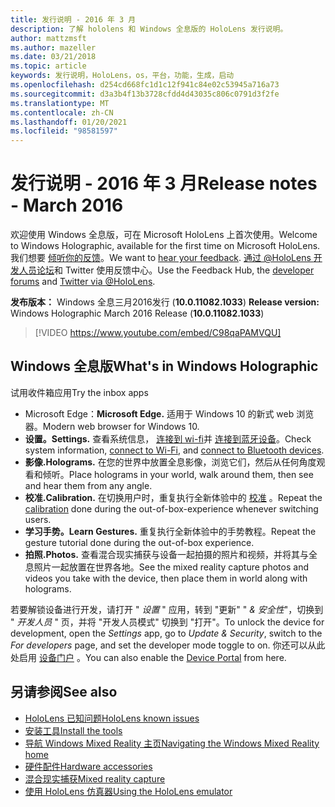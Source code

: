 ```yaml
---
title: 发行说明 - 2016 年 3 月
description: 了解 hololens 和 Windows 全息版的 HoloLens 发行说明。
author: mattzmsft
ms.author: mazeller
ms.date: 03/21/2018
ms.topic: article
keywords: 发行说明，HoloLens，os，平台，功能，生成，启动
ms.openlocfilehash: d254cd668fc1d1c12f941c84e02c53945a716a73
ms.sourcegitcommit: d3a3b4f13b3728cfdd4d43035c806c0791d3f2fe
ms.translationtype: MT
ms.contentlocale: zh-CN
ms.lasthandoff: 01/20/2021
ms.locfileid: "98581597"
---
```

# <a name="release-notes---march-2016"></a><span data-ttu-id="3564c-104">发行说明 - 2016 年 3 月</span><span class="sxs-lookup"><span data-stu-id="3564c-104">Release notes - March 2016</span></span>

<span data-ttu-id="3564c-105">欢迎使用 Windows 全息版，可在 Microsoft HoloLens 上首次使用。</span><span class="sxs-lookup"><span data-stu-id="3564c-105">Welcome to Windows Holographic, available for the first time on Microsoft HoloLens.</span></span> <span data-ttu-id="3564c-106">我们想要 [倾听你的反馈](/windows/mixed-reality/give-us-feedback)。</span><span class="sxs-lookup"><span data-stu-id="3564c-106">We want to [hear your feedback](/windows/mixed-reality/give-us-feedback).</span></span> <span data-ttu-id="3564c-107">[通过 @HoloLens ](https://twitter.com/hololens)[开发人员论坛](https://forums.hololens.com)和 Twitter 使用反馈中心。</span><span class="sxs-lookup"><span data-stu-id="3564c-107">Use the Feedback Hub, the [developer forums](https://forums.hololens.com) and [Twitter via @HoloLens](https://twitter.com/hololens).</span></span>

<span data-ttu-id="3564c-108">**发布版本：** Windows 全息三月2016发行 (**10.0.11082.1033**) </span><span class="sxs-lookup"><span data-stu-id="3564c-108">**Release version:** Windows Holographic March 2016 Release (**10.0.11082.1033**)</span></span>

>[!VIDEO https://www.youtube.com/embed/C98qaPAMVQU]

## <a name="whats-in-windows-holographic"></a><span data-ttu-id="3564c-109">Windows 全息版</span><span class="sxs-lookup"><span data-stu-id="3564c-109">What's in Windows Holographic</span></span>

<span data-ttu-id="3564c-110">试用收件箱应用</span><span class="sxs-lookup"><span data-stu-id="3564c-110">Try the inbox apps</span></span>
* <span data-ttu-id="3564c-111">Microsoft Edge：</span><span class="sxs-lookup"><span data-stu-id="3564c-111">**Microsoft Edge.**</span></span> <span data-ttu-id="3564c-112">适用于 Windows 10 的新式 web 浏览器。</span><span class="sxs-lookup"><span data-stu-id="3564c-112">Modern web browser for Windows 10.</span></span>
* <span data-ttu-id="3564c-113">**设置。**</span><span class="sxs-lookup"><span data-stu-id="3564c-113">**Settings.**</span></span> <span data-ttu-id="3564c-114">查看系统信息， [连接到 wi-fi](/windows/mixed-reality/connecting-to-wi-fi-on-hololens)并 [连接到蓝牙设备](/windows/mixed-reality/discover/hardware-accessories)。</span><span class="sxs-lookup"><span data-stu-id="3564c-114">Check system information, [connect to Wi-Fi](/windows/mixed-reality/connecting-to-wi-fi-on-hololens), and [connect to Bluetooth devices](/windows/mixed-reality/discover/hardware-accessories).</span></span>
* <span data-ttu-id="3564c-115">**影像.**</span><span class="sxs-lookup"><span data-stu-id="3564c-115">**Holograms.**</span></span> <span data-ttu-id="3564c-116">在您的世界中放置全息影像，浏览它们，然后从任何角度观看和倾听。</span><span class="sxs-lookup"><span data-stu-id="3564c-116">Place holograms in your world, walk around them, then see and hear them from any angle.</span></span>
* <span data-ttu-id="3564c-117">**校准.**</span><span class="sxs-lookup"><span data-stu-id="3564c-117">**Calibration.**</span></span> <span data-ttu-id="3564c-118">在切换用户时，重复执行全新体验中的 [校准](/windows/mixed-reality/calibration) 。</span><span class="sxs-lookup"><span data-stu-id="3564c-118">Repeat the [calibration](/windows/mixed-reality/calibration) done during the out-of-box-experience whenever switching users.</span></span>
* <span data-ttu-id="3564c-119">**学习手势。**</span><span class="sxs-lookup"><span data-stu-id="3564c-119">**Learn Gestures.**</span></span> <span data-ttu-id="3564c-120">重复执行全新体验中的手势教程。</span><span class="sxs-lookup"><span data-stu-id="3564c-120">Repeat the gesture tutorial done during the out-of-box experience.</span></span>
* <span data-ttu-id="3564c-121">**拍照.**</span><span class="sxs-lookup"><span data-stu-id="3564c-121">**Photos.**</span></span> <span data-ttu-id="3564c-122">查看混合现实捕获与设备一起拍摄的照片和视频，并将其与全息照片一起放置在世界各地。</span><span class="sxs-lookup"><span data-stu-id="3564c-122">See the mixed reality capture photos and videos you take with the device, then place them in world along with holograms.</span></span>

<span data-ttu-id="3564c-123">若要解锁设备进行开发，请打开 " *设置* " 应用，转到 "更新" " *& 安全性*"，切换到 " *开发人员* " 页，并将 "开发人员模式" 切换到 "打开"。</span><span class="sxs-lookup"><span data-stu-id="3564c-123">To unlock the device for development, open the *Settings* app, go to *Update & Security*, switch to the *For developers* page, and set the developer mode toggle to on.</span></span> <span data-ttu-id="3564c-124">你还可以从此处启用 [设备门户](/windows/mixed-reality/develop/platform-capabilities-and-apis/using-the-windows-device-portal) 。</span><span class="sxs-lookup"><span data-stu-id="3564c-124">You can also enable the [Device Portal](/windows/mixed-reality/develop/platform-capabilities-and-apis/using-the-windows-device-portal) from here.</span></span>

## <a name="see-also"></a><span data-ttu-id="3564c-125">另请参阅</span><span class="sxs-lookup"><span data-stu-id="3564c-125">See also</span></span>
* [<span data-ttu-id="3564c-126">HoloLens 已知问题</span><span class="sxs-lookup"><span data-stu-id="3564c-126">HoloLens known issues</span></span>](/windows/mixed-reality/hololens-known-issues)
* [<span data-ttu-id="3564c-127">安装工具</span><span class="sxs-lookup"><span data-stu-id="3564c-127">Install the tools</span></span>](/windows/mixed-reality/develop/install-the-tools)
* [<span data-ttu-id="3564c-128">导航 Windows Mixed Reality 主页</span><span class="sxs-lookup"><span data-stu-id="3564c-128">Navigating the Windows Mixed Reality home</span></span>](/windows/mixed-reality/discover/navigating-the-windows-mixed-reality-home)
* [<span data-ttu-id="3564c-129">硬件配件</span><span class="sxs-lookup"><span data-stu-id="3564c-129">Hardware accessories</span></span>](/windows/mixed-reality/discover/hardware-accessories)
* [<span data-ttu-id="3564c-130">混合现实捕获</span><span class="sxs-lookup"><span data-stu-id="3564c-130">Mixed reality capture</span></span>](/windows/mixed-reality/mixed-reality-capture)
* [<span data-ttu-id="3564c-131">使用 HoloLens 仿真器</span><span class="sxs-lookup"><span data-stu-id="3564c-131">Using the HoloLens emulator</span></span>](/windows/mixed-reality/develop/platform-capabilities-and-apis/using-the-hololens-emulator)
